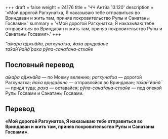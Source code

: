 +++
draft = false
weight = 24176
title = 'ЧЧ Антйа 13.120'
description = '«Мой дорогой Рагхунатха, Я наказываю тебе отправиться во Вриндаван и жить там, приняв покровительство Рупы и Санатаны Госвами».'
summary = '«Мой дорогой Рагхунатха, Я наказываю тебе отправиться во Вриндаван и жить там, приняв покровительство Рупы и Санатаны Госвами».'
+++

_“а̄ма̄ра а̄джн̃а̄йа, рагхуна̄тха, йа̄ха вр̣нда̄ване  
та̄ха̄н̇ йа̄н̃а̄ раха рӯпа-сана̄тана-стха̄не_

## Пословный перевод

_а̄ма̄ра_ _а̄джн̃а̄йа_ — по Моему велению; _рагхуна̄тха_ — дорогой Рагхунатха; _йа̄ха_ _вр̣нда̄ване_ — отправляйся во Вриндаван; _та̄ха̄н̇_ _йа̄н̃а̄_ — придя туда; _раха_ — оставайся; _рӯпа_\-_сана̄тана_\-_стха̄не_ — под опекой Рупы Госвами и Санатаны Госвами.

## Перевод

**«Мой дорогой Рагхунатха, Я наказываю тебе отправиться во Вриндаван и жить там, приняв покровительство Рупы и Санатаны Госвами».**
